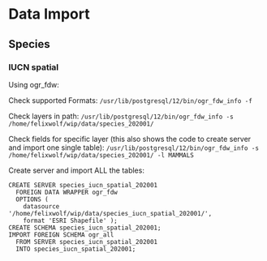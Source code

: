 # Data Import

## Species

### IUCN spatial

Using ogr_fdw:

Check supported Formats: 
`/usr/lib/postgresql/12/bin/ogr_fdw_info -f`

Check layers in path: 
`/usr/lib/postgresql/12/bin/ogr_fdw_info -s /home/felixwolf/wip/data/species_202001/`

Check fields for specific layer (this also shows the code to create server and import one single table):
`/usr/lib/postgresql/12/bin/ogr_fdw_info -s /home/felixwolf/wip/data/species_202001/ -l MAMMALS`

Create server and import ALL the tables:
```
CREATE SERVER species_iucn_spatial_202001
  FOREIGN DATA WRAPPER ogr_fdw
  OPTIONS (
	datasource '/home/felixwolf/wip/data/species_iucn_spatial_202001/',
	format 'ESRI Shapefile' );
CREATE SCHEMA species_iucn_spatial_202001;
IMPORT FOREIGN SCHEMA ogr_all
  FROM SERVER species_iucn_spatial_202001
  INTO species_iucn_spatial_202001;
```
